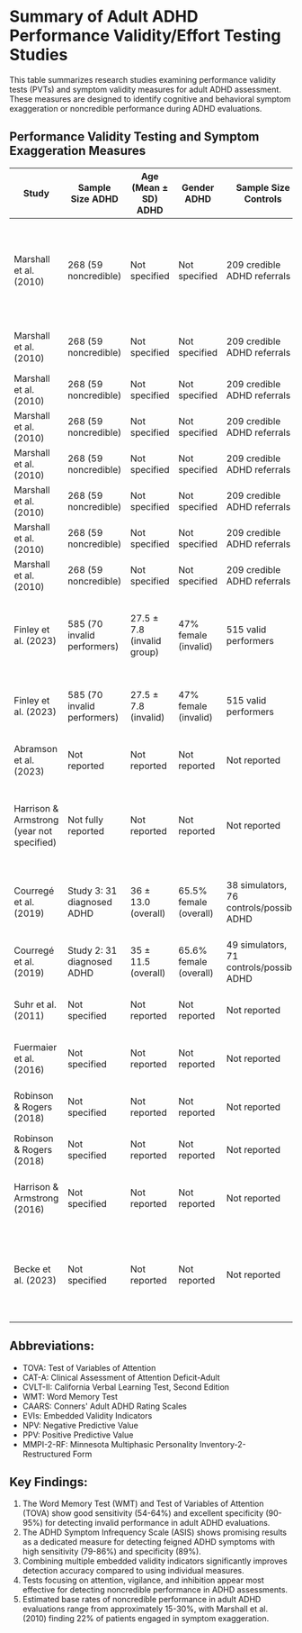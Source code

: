 # **Summary** of Adult ADHD Performance Validity/Effort Testing Studies

This table summarizes research studies examining performance validity tests (PVTs) and symptom validity measures for adult ADHD assessment. These measures are designed to identify cognitive and behavioral symptom exaggeration or noncredible performance during ADHD evaluations.

## Performance Validity Testing and Symptom Exaggeration Measures

| Study                                     | Sample Size ADHD            | Age (Mean ± SD) ADHD       | Gender ADHD            | Sample Size Controls                     | Age (Mean ± SD) Controls | Gender Controls        | Measure Name                                  | Diagnostic Accuracy | Sensitivity  | Specificity  | NPV          | PPV          | Notes                                                                                                |
| ----------------------------------------- | --------------------------- | -------------------------- | ---------------------- | ---------------------------------------- | ------------------------ | ---------------------- | --------------------------------------------- | ------------------- | ------------ | ------------ | ------------ | ------------ | ---------------------------------------------------------------------------------------------------- |
| Marshall et al. (2010)                    | 268 (59 noncredible)        | Not specified              | Not specified          | 209 credible ADHD referrals              | Not specified            | Not specified          | Word Memory Test (Immediate Recall)           | Good                | 63.6%        | 92.9%        | 93.5%        | 61.1%        | 22% of patients showed symptom exaggeration. Examined 15% and 30% base rates for PPV/NPV calculations. |
| Marshall et al. (2010)                    | 268 (59 noncredible)        | Not specified              | Not specified          | 209 credible ADHD referrals              | Not specified            | Not specified          | Word Memory Test (Consistency)                | Good                | 63.6%        | 95.2%        | 93.7%        | 70.2%        | Consistency score was most effective WMT metric.                                                     |
| Marshall et al. (2010)                    | 268 (59 noncredible)        | Not specified              | Not specified          | 209 credible ADHD referrals              | Not specified            | Not specified          | TOVA Omission Errors                          | Good                | 62.9%        | 91.5%        | 93.3%        | 56.7%        | Cutoff score >25                                                                                     |
| Marshall et al. (2010)                    | 268 (59 noncredible)        | Not specified              | Not specified          | 209 credible ADHD referrals              | Not specified            | Not specified          | TOVA Reaction Time Variability                | Good                | 54.3%        | 91.5%        | 91.9%        | 53.1%        | Cutoff score >180                                                                                    |
| Marshall et al. (2010)                    | 268 (59 noncredible)        | Not specified              | Not specified          | 209 credible ADHD referrals              | Not specified            | Not specified          | CAT-A Infrequency Scale (Self)                | Good                | 58.3%        | 89.4%        | 92.4%        | 49.2%        | Cutoff score ≥3                                                                                      |
| Marshall et al. (2010)                    | 268 (59 noncredible)        | Not specified              | Not specified          | 209 credible ADHD referrals              | Not specified            | Not specified          | b Test E-score                                | Good                | 46.6%        | 93.4%        | 90.8%        | 55.8%        | Cutoff score ≥70                                                                                     |
| Marshall et al. (2010)                    | 268 (59 noncredible)        | Not specified              | Not specified          | 209 credible ADHD referrals              | Not specified            | Not specified          | Dot Counting Test E-score                     | Good                | 33.9%        | 95.1%        | 89.1%        | 55.0%        | Cutoff score ≥14                                                                                     |
| Marshall et al. (2010)                    | 268 (59 noncredible)        | Not specified              | Not specified          | 209 credible ADHD referrals              | Not specified            | Not specified          | CVLT-II Forced Choice Errors                  | Good                | 20.3%        | 99.5%        | 87.6%        | 88.2%        | Very high specificity but lower sensitivity                                                          |
| Finley et al. (2023)                      | 585 (70 invalid performers) | 27.5 ± 7.8 (invalid group) | 47% female (invalid)   | 515 valid performers                     | 28.1 ± 6.9 (valid group) | 62% female (valid)     | Symbol Search                                 | Good                | 51%          | ≥90%         | Not reported | Not reported | Highest sensitivity among EVIs examined; maintained specificity ≥90%                                 |
| Finley et al. (2023)                      | 585 (70 invalid performers) | 27.5 ± 7.8 (invalid)       | 47% female (invalid)   | 515 valid performers                     | 28.1 ± 6.9 (valid)       | 62% female (valid)     | Best subset selection model (6 EVIs combined) | Very good           | 69%          | 90%          | Not reported | Not reported | Combined model of 6 EVIs outperformed individual measures                                            |
| Abramson et al. (2023)                    | Not reported                | Not reported               | Not reported           | Not reported                             | Not reported             | Not reported           | Dot Counting Test E-Score                     | Good                | 54%          | 92%          | Not reported | Not reported | Cross-validated in an adult ADHD clinical sample                                                     |
| Harrison & Armstrong (year not specified) | Not fully reported          | Not reported               | Not reported           | Not reported                             | Not reported             | Not reported           | TOVA                                          | Good                | ~54-63%      | ~87-92%      | Not reported | Not reported | Test of Variables of Attention performance valid for detecting suspect effort                        |
| Courregé et al. (2019)                    | Study 3: 31 diagnosed ADHD  | 36 ± 13.0 (overall)        | 65.5% female (overall) | 38 simulators, 76 controls/possible ADHD | 36 ± 13.0 (overall)      | 65.5% female (overall) | ADHD Symptom Infrequency Scale (ASIS)         | Very good           | 79%          | 89%          | 92%          | 71%          | New standalone measure specifically designed to detect ADHD simulation                               |
| Courregé et al. (2019)                    | Study 2: 31 diagnosed ADHD  | 35 ± 11.5 (overall)        | 65.6% female (overall) | 49 simulators, 71 controls/possible ADHD | 35 ± 11.5 (overall)      | 65.6% female (overall) | ADHD Symptom Infrequency Scale (ASIS)         | Very good           | 86%          | 89%          | 93%          | 79%          | Cross-validation sample for the ASIS                                                                 |
| Suhr et al. (2011)                        | Not specified               | Not reported               | Not reported           | Not reported                             | Not reported             | Not reported           | Conners' Infrequency Index                    | Moderate            | 24%          | 90%          | Not reported | Not reported | Embedded validity indicator in CAARS                                                                 |
| Fuermaier et al. (2016)                   | Not specified               | Not reported               | Not reported           | Not reported                             | Not reported             | Not reported           | Conners' Infrequency Index                    | Poor                | 52%          | 65%          | Not reported | Not reported | Found "unsatisfactory" classification rates                                                          |
| Robinson & Rogers (2018)                  | Not specified               | Not reported               | Not reported           | Not reported                             | Not reported             | Not reported           | TOVA response time variability                | Moderate            | 100%         | 50%          | Not reported | Not reported | High sensitivity but only moderate specificity                                                       |
| Robinson & Rogers (2018)                  | Not specified               | Not reported               | Not reported           | Not reported                             | Not reported             | Not reported           | Dissimulation Scale (Ds-ADHD)                 | Very good           | 75%          | 97%          | Not reported | Not reported | 10-item scale created by the authors                                                                 |
| Harrison & Armstrong (2016)               | Not specified               | Not reported               | Not reported           | Not reported                             | Not reported             | Not reported           | E-CAARS Exaggeration Index                    | Good                | 24-69%       | 74-97%       | Not reported | Not reported | Range depends on cut score; embeds 18 infrequency items in CAARS                                     |
| Becke et al. (2023)                       | Not specified               | Not reported               | Not reported           | Not reported                             | Not reported             | Not reported           | Neuropsychological test battery               | Good                | Not reported | Not reported | Not reported | Not reported | Tests of selective attention, vigilance, and inhibition most useful for detecting feigning           |

## Abbreviations:

- TOVA: Test of Variables of Attention
- CAT-A: Clinical Assessment of Attention Deficit-Adult
- CVLT-II: California Verbal Learning Test, Second Edition
- WMT: Word Memory Test
- CAARS: Conners' Adult ADHD Rating Scales
- EVIs: Embedded Validity Indicators
- NPV: Negative Predictive Value
- PPV: Positive Predictive Value
- MMPI-2-RF: Minnesota Multiphasic Personality Inventory-2-Restructured Form

## Key Findings:

1. The Word Memory Test (WMT) and Test of Variables of Attention (TOVA) show good sensitivity (54-64%) and excellent specificity (90-95%) for detecting invalid performance in adult ADHD evaluations.
2. The ADHD Symptom Infrequency Scale (ASIS) shows promising results as a dedicated measure for detecting feigned ADHD symptoms with high sensitivity (79-86%) and specificity (89%).
3. Combining multiple embedded validity indicators significantly improves detection accuracy compared to using individual measures.
4. Tests focusing on attention, vigilance, and inhibition appear most effective for detecting noncredible performance in ADHD assessments.
5. Estimated base rates of noncredible performance in adult ADHD evaluations range from approximately 15-30%, with Marshall et al. (2010) finding 22% of patients engaged in symptom exaggeration.
